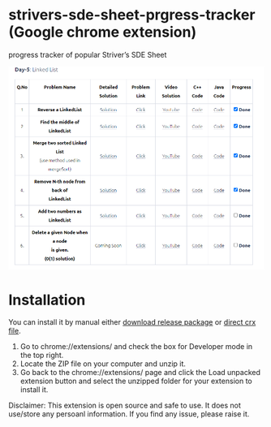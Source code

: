# strivers-sde-sheet-prgress-tracker (Google chrome extension)
progress tracker of popular Striver’s SDE Sheet 

![Screen Shot](ss.PNG?raw=true)

# Installation
You can install it by manual either [download release package](https://github.com/pushker-git/strivers-sde-sheet-progress-tracker/archive/refs/tags/v1.0.0.zip) or [direct crx file](https://github.com/pushker-git/strivers-sde-sheet-progress-tracker/raw/main/striver-code-sheet-progress-ext.crx). 

1. Go to chrome://extensions/ and check the box for Developer mode in the top right.
2. Locate the ZIP file on your computer and unzip it.
3. Go back to the chrome://extensions/ page and click the Load unpacked extension button and select the unzipped folder for your extension to install it.

Disclaimer: This extension is open source and safe to use. It does not use/store any persoanl information. If you find any issue, please raise it. 
